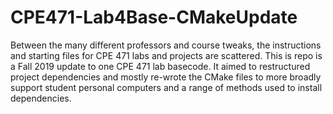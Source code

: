 # CPE471-Lab4Base-CMakeUpdate

Between the many different professors and course tweaks, the instructions and starting files for CPE 471 labs and projects are scattered.
This is repo is a Fall 2019 update to one CPE 471 lab basecode. It aimed to restructured project dependencies and mostly re-wrote the CMake files to more broadly support student personal computers and a range of methods used to install dependencies. 
